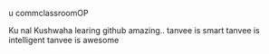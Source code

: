 u commclassroomOP

Ku
nal Kushwaha learing github amazing..
tanvee is smart
tanvee is intelligent 
tanvee is awesome 

